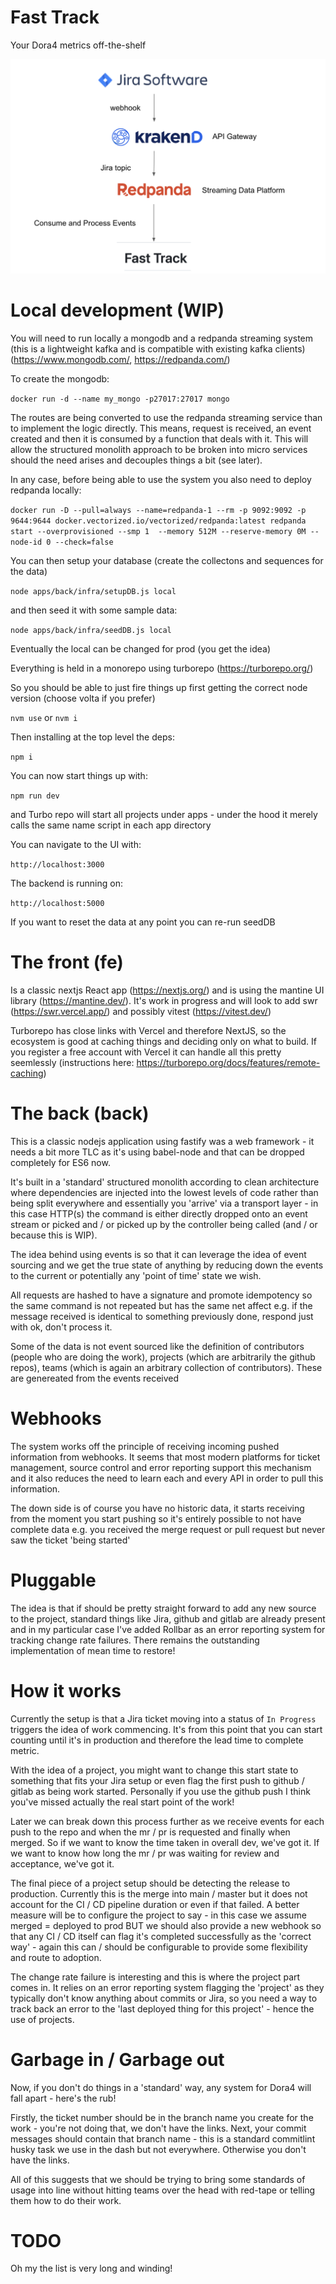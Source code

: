# Fast Track

Your Dora4 metrics off-the-shelf

![Architecture](https://github.com/garydmcdowellperso/fast-track/blob/main/Architecture.png?raw=true)

# Local development (WIP)

You will need to run locally a mongodb and a redpanda streaming system (this is a lightweight kafka and is compatible with existing kafka clients)(https://www.mongodb.com/, https://redpanda.com/)

To create the mongodb:

`docker run -d --name my_mongo -p27017:27017 mongo`

The routes are being converted to use the redpanda streaming service than to implement the logic directly. This means, request is received, an event created and then it is consumed by a function that deals with it. This will allow the structured monolith approach to be broken into micro services should the need arises and decouples things a bit (see later).

In any case, before being able to use the system you also need to deploy redpanda locally:

`docker run -D --pull=always --name=redpanda-1 --rm -p 9092:9092 -p 9644:9644 docker.vectorized.io/vectorized/redpanda:latest redpanda start --overprovisioned --smp 1  --memory 512M --reserve-memory 0M --node-id 0 --check=false`


You can then setup your database (create the collectons and sequences for the data)

`node apps/back/infra/setupDB.js local`

and then seed it with some sample data:

`node apps/back/infra/seedDB.js local`

Eventually the local can be changed for prod (you get the idea)

Everything is held in a monorepo using turborepo (https://turborepo.org/)

So you should be able to just fire things up first getting the correct node version (choose volta if you prefer)

`nvm use` or `nvm i`

Then installing at the top level the deps:

`npm i`

You can now start things up with:

`npm run dev` 

and Turbo repo will start all projects under apps - under the hood it merely calls the same name script in each app directory

You can navigate to the UI with:

`http://localhost:3000`

The backend is running on:

`http://localhost:5000`

If you want to reset the data at any point you can re-run seedDB

# The front (fe)

Is a classic nextjs React app (https://nextjs.org/) and is using the mantine UI library (https://mantine.dev/). It's work in progress and will look to add swr (https://swr.vercel.app/) and possibly vitest (https://vitest.dev/)

Turborepo has close links with Vercel and therefore NextJS, so the ecosystem is good at caching things and deciding only on what to build. If you register a free account with Vercel it can handle all this pretty seemlessly (instructions here: https://turborepo.org/docs/features/remote-caching)


# The back (back)

This is a classic nodejs application using fastify was a web framework - it needs a bit more TLC as it's using babel-node and that can be dropped completely for ES6 now.

It's built in a 'standard' structured monolith according to clean architecture where dependencies are injected into the lowest levels of code rather than being split everywhere and essentially you 'arrive' via a transport layer - in this case HTTP(s) the command is either directly dropped onto an event stream or picked and / or picked up by the controller being called (and / or because this is WIP).

The idea behind using events is so that it can leverage the idea of event sourcing and we get the true state of anything by reducing down the events to the current or potentially any 'point of time' state we wish.

All requests are hashed to have a signature and promote idempotency so the same command is not repeated but has the same net affect e.g. if the message received is identical to something previously done, respond just with ok, don't process it.

Some of the data is not event sourced like the definition of contributors (people who are doing the work), projects (which are arbitrarily the github repos), teams (which is again an arbitrary collection of contributors). These are genereated from the events received

# Webhooks

The system works off the principle of receiving incoming pushed information from webhooks. It seems that most modern platforms for ticket management, source control and error reporting support this mechanism and it also reduces the need to learn each and every API in order to pull this information.

The down side is of course you have no historic data, it starts receiving from the moment you start pushing so it's entirely possible to not have complete data e.g. you received the merge request or pull request but never saw the ticket 'being started'

# Pluggable

The idea is that if should be pretty straight forward to add any new source to the project, standard things like Jira, github and gitlab are already present and in my particular case I've added Rollbar as an error reporting system for tracking change rate failures. There remains the outstanding implementation of mean time to restore!

# How it works

Currently the setup is that a Jira ticket moving into a status of `In Progress` triggers the idea of work commencing. It's from this point that you can start counting until it's in production and therefore the lead time to complete metric.

With the idea of a project, you might want to change this start state to something that fits your Jira setup or even flag the first push to github / gitlab as being work started. Personally if you use the github push I think you've missed actually the real start point of the work!

Later we can break down this process further as we receive events for each push to the repo and when the mr / pr is requested and finally when merged. So if we want to know the time taken in overall dev, we've got it. If we want to know how long the mr / pr was waiting for review and acceptance, we've got it.

The final piece of a project setup should be detecting the release to production. Currently this is the merge into main / master but it does not account for the CI / CD pipeline duration or even if that failed. A better measure will be to configure the project to say - in this case we assume merged = deployed to prod BUT we should also provide a new webhook so that any CI / CD itself can flag it's completed successfully as the 'correct way' - again this can / should be configurable to provide some flexibility and route to adoption.

The change rate failure is interesting and this is where the project part comes in. It relies on an error reporting system flagging the 'project' as they typically don't know anything about commits or Jira, so you need a way to track back an error to the 'last deployed thing for this project' - hence the use of projects.

# Garbage in / Garbage out

Now, if you don't do things in a 'standard' way, any system for Dora4 will fall apart - here's the rub!

Firstly, the ticket number should be in the branch name you create for the work - you're not doing that, we don't have the links.
Next, your commit messages should contain that branch name - this is a standard commitlint husky task we use in the dash but not everywhere. Otherwise you don't have the links.

All of this suggests that we should be trying to bring some standards of usage into line without hitting teams over the head with red-tape or telling them how to do their work.

# TODO

Oh my the list is very long and winding!